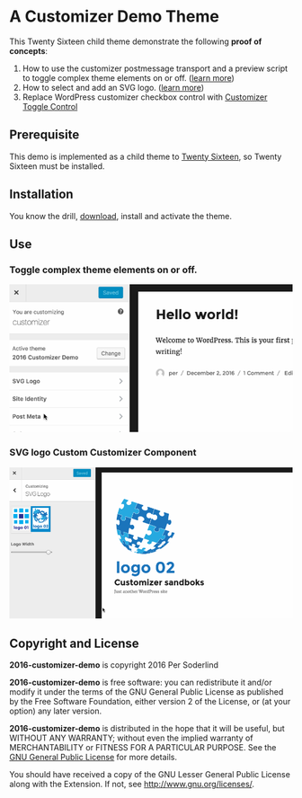 # A Customizer Demo Theme

This Twenty Sixteen child theme demonstrate the following **proof of concepts**:

1. How to use the customizer postmessage transport and a preview script to toggle complex theme elements on or off. ([learn more](https://soderlind.no/wordpress-customizer-demo-in-twenty-sixteen-toggle-post-meta-on-or-off/))
1. How to select and add an SVG logo. ([learn more](https://soderlind.no/a-svg-logo-custom-control-for-wordpress-customizer/))
1. Replace WordPress customizer checkbox control with [Customizer Toggle Control](https://github.com/soderlind/class-customizer-toggle-control)


## Prerequisite

This demo is implemented as a child theme to [Twenty Sixteen](https://wordpress.org/themes/twentysixteen/), so Twenty Sixteen must be installed.

## Installation

You know the drill, [download](https://github.com/soderlind/2016-customizer-demo/archive/master.zip), install and activate the theme.

## Use

### Toggle complex theme elements on or off.

<img src="assets/customizer-post-meta.gif" />

### SVG logo Custom Customizer Component

<img src="assets/svg-logo.gif" />


## Copyright and License

**2016-customizer-demo** is copyright 2016 Per Soderlind

**2016-customizer-demo** is free software: you can redistribute it and/or modify it under the terms of the GNU General Public License as published by the Free Software Foundation, either version 2 of the License, or (at your option) any later version.

**2016-customizer-demo** is distributed in the hope that it will be useful, but WITHOUT ANY WARRANTY; without even the implied warranty of MERCHANTABILITY or FITNESS FOR A PARTICULAR PURPOSE. See the [GNU General Public License](LICENSE) for more details.

You should have received a copy of the GNU Lesser General Public License along with the Extension. If not, see http://www.gnu.org/licenses/.
